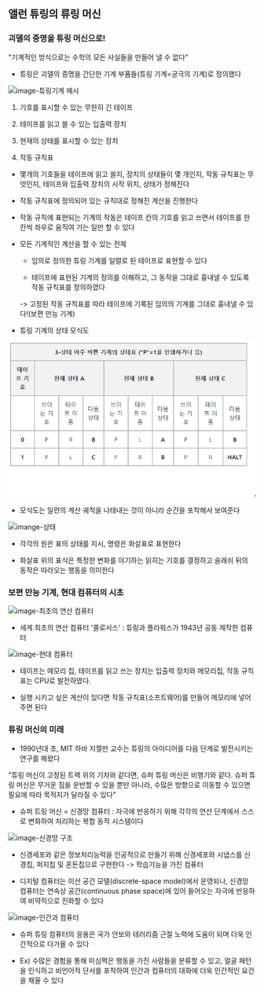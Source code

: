 ## 앨런 튜링의 류링 머신

### 괴델의 증명을 튜링 머신으로!

"기계적인 방식으로는 수학의 모든 사실들을 만들어 낼 수 없다"

- 튜링은 괴델의 증명을 간단한 기계 부품들(튜링 기계=궁극의 기계)로 정의했다

![image-튜링기계 예시](https://www.scienceall.com/nas/image/201006/20100625_SSZBHPkz.jpg)

1. 기호를 표시할 수 있는 무한히 긴 테이프

2. 테이프를 읽고 쓸 수 있는 입출력 장치

3. 현재의 상태를 표시할 수 있는 장치

4. 작동 규칙표

* 몇개의 기호들을 테이프에 읽고 쓸지, 장치의 상태들이 몇 개인지, 작동 규칙표는 무엇인지, 테이프와 입출력 장치의 시작 위치, 상태가 정해진다

* 작동 규칙표에 정의되어 있는 규칙대로 정해진 계산을 진행한다

* 작동 규칙에 표현되는 기계의 작동은 테이프 칸의 기호를 읽고 쓰면서 테이프를 한 칸씩 좌우로 움직여 가는 일만 할 수 있다

- 모든 기계적인 계산을 할 수 있는 전제

  - 임의로 정의한 튜링 기계를 일렬로 된 테이프로 표현할 수 있다

  - 테이프에 표현된 기계의 정의를 이해하고, 그 동작을 그대로 흉내낼 수 있도록 작동 규칙표를 정의하였다

  -> 고정된 작동 규칙표를 따라 테이프에 기록된 임의의 기계를 그대로 흉내낼 수 있다!(보편 만능 기계)

- 튜링 기계의 상태 모식도

![image-상태모식도](상태모식도.PNG)

- 모식도는 일련의 계산 궤적을 나태내는 것이 아니라 순간을 포착해서 보여준다

![imange-상태](https://upload.wikimedia.org/wikipedia/commons/thumb/4/4b/State_diagram_3_state_busy_beaver_2B.svg/750px-State_diagram_3_state_busy_beaver_2B.svg.png)

- 각각의 원은 표의 상태를 지시, 명령은 화살표로 표현한다

- 화살표 위의 표식은 특정한 변화를 야기하는 읽히는 기호를 결정하고 슬래쉬 뒤의 동작은 따라오는 행동을 의미한다

### 보편 만능 기계, 현대 컴퓨터의 시초

![image-최초의 연산 컴퓨터](https://www.scienceall.com/nas/image/201006/20100625_q3RNEGzn.jpg)

- 세계 최초의 연산 컴퓨터 '콜로서스' : 튜링과 플라워스가 1943년 공동 제작한 컴퓨터

![image-현대 컴퓨터](https://www.scienceall.com/nas/image/201007/20100720_jEK8bf1Z.jpg)

- 테이프는 메모리 칩, 테이프를 읽고 쓰는 장치는 입출력 장치와 메모리칩, 작동 규칙표는 CPU로 발전하였다.

- 실행 시키고 싶은 계산이 있다면 작동 규칙표(소프트웨어)를 만들어 메모리에 넣어주면 된다

### 튜링 머신의 미래

- 1990년대 초, MIT 하바 지젤만 교수는 튜링의 아이디어를 다음 단계로 발전시키는 연구를 해왔다

"튜링 머신이 고정된 트랙 위의 기차와 같다면, 슈퍼 튜링 머신은 비행기와 같다. 슈퍼 튜링 머신은 무거운 짐을 운반할 수 있을 뿐만 아니라, 수많은 방향으로 이동할 수 있으면 필요에 따라 목적지가 달라질 수 있다"

- 슈퍼 트링 머신 = 신경망 컴퓨터 : 자극에 반응하기 위해 각각의 연산 단계에서 스스로 변화하여 처리하는 복합 동적 시스템이다

![image-신경망 구조](http://mblogthumb3.phinf.naver.net/20121028_218/jjanggu327_1351434771439CmTbT_PNG/%BD%C5%B0%E6%B8%C1.png?type=w2)

- 신경세포와 같은 정보처리능력을 인공적으로 만들기 위해 신경세포와 시냅스를 신경칩, 퍼지칩 및 혼돈칩으로 구현한다 -> 학습기능을 가진 컴퓨터

- 디지털 컴퓨터는 이산 공간 모델(discrete-space model)에서 운영되나, 신경망 컴퓨터는 연속상 공간(continuous phase space)에 있어 들어오는 자극에 반응하여 비약적으로 진화할 수 있다

![image-인간과 컴퓨터](https://t1.daumcdn.net/cfile/tistory/99B23C4E5B6D21A229)

- 슈퍼 튜링 컴퓨터의 응용은 국가 안보와 테러리즘 근절 노력에 도움이 되며 더욱 인간적으로 다가올 수 있다

- Ex) 수많은 경험을 통해 미심쩍은 행동을 가진 사람들을 분류할 수 있고, 얼굴 패턴을 인식하고 비언어적 단서를 포착하여 인간과 컴퓨터의 대화에 더욱 인간적인 요건을 채울 수 있다